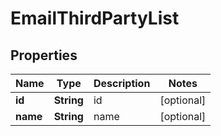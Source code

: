 

# EmailThirdPartyList


## Properties

| Name | Type | Description | Notes |
|------------ | ------------- | ------------- | -------------|
|**id** | **String** | id |  [optional] |
|**name** | **String** | name |  [optional] |




